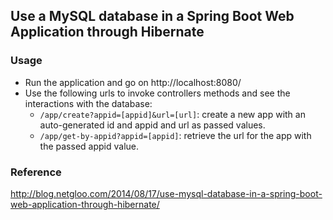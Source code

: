 ## Use a MySQL database in a Spring Boot Web Application through Hibernate

### Usage

- Run the application and go on http://localhost:8080/
- Use the following urls to invoke controllers methods and see the interactions
  with the database:
    * `/app/create?appid=[appid]&url=[url]`: create a new app with an 
      auto-generated id and appid and url as passed values.
    * `/app/get-by-appid?appid=[appid]`: retrieve the url for the app with the
      passed appid value.

### Reference

http://blog.netgloo.com/2014/08/17/use-mysql-database-in-a-spring-boot-web-application-through-hibernate/

